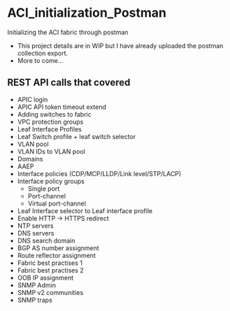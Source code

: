 # ACI_initialization_Postman
Initializing the ACI fabric through postman

- This project details are in WIP but I have already uploaded the postman collection export.
- More to come...

## REST API calls that covered
- APIC login
- APIC API token timeout extend
- Adding switches to fabric
- VPC protection groups
- Leaf Interface Profiles
- Leaf Switch profile + leaf switch selector
- VLAN pool
- VLAN IDs to VLAN pool
- Domains
- AAEP
- Interface policies (CDP/MCP/LLDP/Link level/STP/LACP)
- Interface policy groups
  - Single port
  - Port-channel
  - Virtual port-channel
- Leaf Interface selector to Leaf interface profile
- Enable HTTP -> HTTPS redirect
- NTP servers
- DNS servers
- DNS search domain
- BGP AS number assignment
- Route reflector assignment
- Fabric best practises 1
- Fabric best practises 2
- OOB IP assignment
- SNMP Admin
- SNMP v2 communities
- SNMP traps

